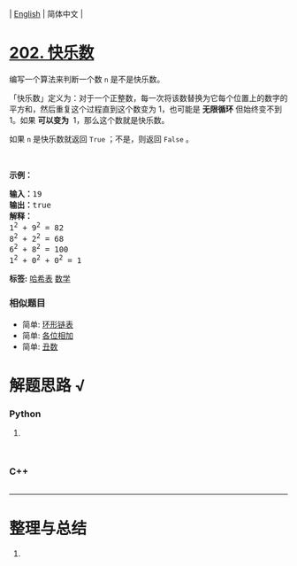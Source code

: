 | [English](README_EN.md) | 简体中文 |

# [202. 快乐数](https://leetcode-cn.com/problems/happy-number)
<p>编写一个算法来判断一个数 <code>n</code> 是不是快乐数。</p>

<p>「快乐数」定义为：对于一个正整数，每一次将该数替换为它每个位置上的数字的平方和，然后重复这个过程直到这个数变为 1，也可能是 <strong>无限循环</strong> 但始终变不到 1。如果 <strong>可以变为</strong>&nbsp; 1，那么这个数就是快乐数。</p>

<p>如果 <code>n</code> 是快乐数就返回 <code>True</code> ；不是，则返回 <code>False</code> 。</p>

<p>&nbsp;</p>

<p><strong>示例：</strong></p>

<pre><strong>输入：</strong>19
<strong>输出：</strong>true
<strong>解释：
</strong>1<sup>2</sup> + 9<sup>2</sup> = 82
8<sup>2</sup> + 2<sup>2</sup> = 68
6<sup>2</sup> + 8<sup>2</sup> = 100
1<sup>2</sup> + 0<sup>2</sup> + 0<sup>2</sup> = 1
</pre>

**标签:**  [哈希表](https://leetcode-cn.com/tag/hash-table) [数学](https://leetcode-cn.com/tag/math) 
 ### 相似题目
- 简单:	[环形链表](https://leetcode-cn.com/problems/linked-list-cycle) 
- 简单:	[各位相加](https://leetcode-cn.com/problems/add-digits) 
- 简单:	[丑数](https://leetcode-cn.com/problems/ugly-number) 

# 解题思路 √

### Python

1. 

```python

```


```python

```

### C++

```cpp

```

---



# 整理与总结

1. 